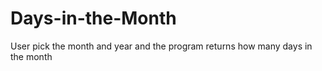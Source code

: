 # Days-in-the-Month
User pick the month and year and the program returns how many days in the month

